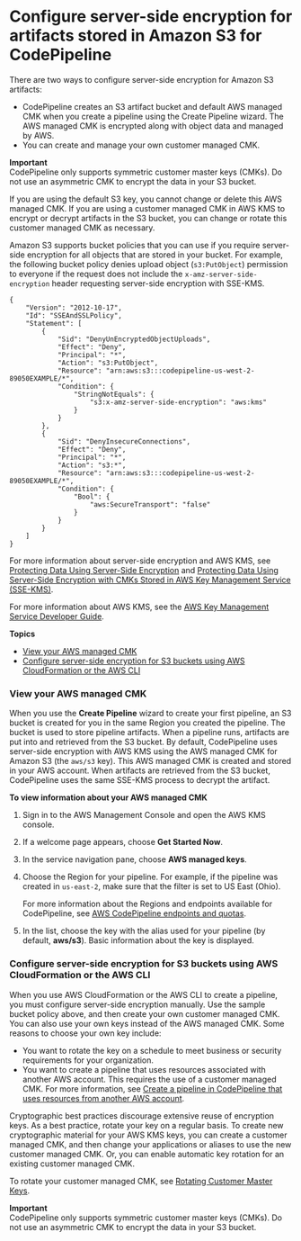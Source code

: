 # Configure server\-side encryption for artifacts stored in Amazon S3 for CodePipeline<a name="S3-artifact-encryption"></a>

There are two ways to configure server\-side encryption for Amazon S3 artifacts:
+ CodePipeline creates an S3 artifact bucket and default AWS managed CMK when you create a pipeline using the Create Pipeline wizard\. The AWS managed CMK is encrypted along with object data and managed by AWS\.
+ You can create and manage your own customer managed CMK\.

**Important**  
CodePipeline only supports symmetric customer master keys \(CMKs\)\. Do not use an asymmetric CMK to encrypt the data in your S3 bucket\.

If you are using the default S3 key, you cannot change or delete this AWS managed CMK\. If you are using a customer managed CMK in AWS KMS to encrypt or decrypt artifacts in the S3 bucket, you can change or rotate this customer managed CMK as necessary\.

Amazon S3 supports bucket policies that you can use if you require server\-side encryption for all objects that are stored in your bucket\. For example, the following bucket policy denies upload object \(`s3:PutObject`\) permission to everyone if the request does not include the `x-amz-server-side-encryption` header requesting server\-side encryption with SSE\-KMS\.

```
{
    "Version": "2012-10-17",
    "Id": "SSEAndSSLPolicy",
    "Statement": [
        {
            "Sid": "DenyUnEncryptedObjectUploads",
            "Effect": "Deny",
            "Principal": "*",
            "Action": "s3:PutObject",
            "Resource": "arn:aws:s3:::codepipeline-us-west-2-89050EXAMPLE/*",
            "Condition": {
                "StringNotEquals": {
                    "s3:x-amz-server-side-encryption": "aws:kms"
                }
            }
        },
        {
            "Sid": "DenyInsecureConnections",
            "Effect": "Deny",
            "Principal": "*",
            "Action": "s3:*",
            "Resource": "arn:aws:s3:::codepipeline-us-west-2-89050EXAMPLE/*",
            "Condition": {
                "Bool": {
                    "aws:SecureTransport": "false"
                }
            }
        }
    ]
}
```

For more information about server\-side encryption and AWS KMS, see [Protecting Data Using Server\-Side Encryption](https://docs.aws.amazon.com/AmazonS3/latest/dev/serv-side-encryption.html) and [Protecting Data Using Server\-Side Encryption with CMKs Stored in AWS Key Management Service \(SSE\-KMS\)](https://docs.aws.amazon.com/AmazonS3/latest/dev/UsingKMSEncryption.html)\.

For more information about AWS KMS, see the [AWS Key Management Service Developer Guide](https://docs.aws.amazon.com/kms/latest/developerguide/)\.

**Topics**
+ [View your AWS managed CMK](#S3-view-default-keys)
+ [Configure server\-side encryption for S3 buckets using AWS CloudFormation or the AWS CLI](#S3-rotate-customer-key)

### View your AWS managed CMK<a name="S3-view-default-keys"></a>

When you use the **Create Pipeline** wizard to create your first pipeline, an S3 bucket is created for you in the same Region you created the pipeline\. The bucket is used to store pipeline artifacts\. When a pipeline runs, artifacts are put into and retrieved from the S3 bucket\. By default, CodePipeline uses server\-side encryption with AWS KMS using the AWS managed CMK for Amazon S3 \(the `aws/s3` key\)\. This AWS managed CMK is created and stored in your AWS account\. When artifacts are retrieved from the S3 bucket, CodePipeline uses the same SSE\-KMS process to decrypt the artifact\.

**To view information about your AWS managed CMK**

1. Sign in to the AWS Management Console and open the AWS KMS console\.

1. If a welcome page appears, choose **Get Started Now**\.

1. In the service navigation pane, choose **AWS managed keys**\. 

1. Choose the Region for your pipeline\. For example, if the pipeline was created in `us-east-2`, make sure that the filter is set to US East \(Ohio\)\.

   For more information about the Regions and endpoints available for CodePipeline, see [AWS CodePipeline endpoints and quotas](https://docs.aws.amazon.com/general/latest/gr/codepipeline.html)\.

1. In the list, choose the key with the alias used for your pipeline \(by default, **aws/s3**\)\. Basic information about the key is displayed\.



### Configure server\-side encryption for S3 buckets using AWS CloudFormation or the AWS CLI<a name="S3-rotate-customer-key"></a>

When you use AWS CloudFormation or the AWS CLI to create a pipeline, you must configure server\-side encryption manually\. Use the sample bucket policy above, and then create your own customer managed CMK\. You can also use your own keys instead of the AWS managed CMK\. Some reasons to choose your own key include:
+ You want to rotate the key on a schedule to meet business or security requirements for your organization\.
+ You want to create a pipeline that uses resources associated with another AWS account\. This requires the use of a customer managed CMK\. For more information, see [Create a pipeline in CodePipeline that uses resources from another AWS account](pipelines-create-cross-account.md)\. 

Cryptographic best practices discourage extensive reuse of encryption keys\. As a best practice, rotate your key on a regular basis\. To create new cryptographic material for your AWS KMS keys, you can create a customer managed CMK, and then change your applications or aliases to use the new customer managed CMK\. Or, you can enable automatic key rotation for an existing customer managed CMK\. 

To rotate your customer managed CMK, see [Rotating Customer Master Keys](https://docs.aws.amazon.com/kms/latest/developerguide/rotate-keys.html)\. 

**Important**  
CodePipeline only supports symmetric customer master keys \(CMKs\)\. Do not use an asymmetric CMK to encrypt the data in your S3 bucket\.